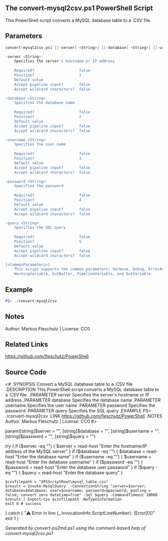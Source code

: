 ## The convert-mysql2csv.ps1 PowerShell Script

This PowerShell script converts a MySQL database table to a .CSV file.

## Parameters
```powershell
convert-mysql2csv.ps1 [[-server] <String>] [[-database] <String>] [[-username] <String>] [[-password] <String>] [[-query] <String>] [<CommonParameters>]

-server <String>
    Specifies the server's hostname or IP address
    
    Required?                    false
    Position?                    1
    Default value                
    Accept pipeline input?       false
    Accept wildcard characters?  false

-database <String>
    Specifies the database name
    
    Required?                    false
    Position?                    2
    Default value                
    Accept pipeline input?       false
    Accept wildcard characters?  false

-username <String>
    Specifies the user name
    
    Required?                    false
    Position?                    3
    Default value                
    Accept pipeline input?       false
    Accept wildcard characters?  false

-password <String>
    Specifies the password
    
    Required?                    false
    Position?                    4
    Default value                
    Accept pipeline input?       false
    Accept wildcard characters?  false

-query <String>
    Specifies the SQL query
    
    Required?                    false
    Position?                    5
    Default value                
    Accept pipeline input?       false
    Accept wildcard characters?  false

[<CommonParameters>]
    This script supports the common parameters: Verbose, Debug, ErrorAction, ErrorVariable, WarningAction, 
    WarningVariable, OutBuffer, PipelineVariable, and OutVariable.
```

## Example
```powershell
PS> ./convert-mysql2csv

```

## Notes
Author: Markus Fleschutz | License: CC0

## Related Links
https://github.com/fleschutz/PowerShell

## Source Code
<#
.SYNOPSIS
	Convert a MySQL database table to a .CSV file
.DESCRIPTION
	This PowerShell script converts a MySQL database table to a .CSV file.
.PARAMETER server
	Specifies the server's hostname or IP address
.PARAMETER database
	Specifies the database name
.PARAMETER username
	Specifies the user name
.PARAMETER password
	Specifies the password
.PARAMETER query
	Specifies the SQL query
.EXAMPLE
	PS> ./convert-mysql2csv
.LINK
	https://github.com/fleschutz/PowerShell
.NOTES
	Author: Markus Fleschutz | License: CC0
#>


param([string]$server = "", [string]$database = "", [string]$username = "", [string]$password = "", [string]$query = "")

try {
	if ($server -eq "") { $server = read-host "Enter the hostname/IP address of the MySQL server" }
	if ($database -eq "") { $database = read-host "Enter the database name" }
	if ($username -eq "") { $username = read-host "Enter the database username" }
	if ($password -eq "") { $password = read-host "Enter the database user password" }
	if ($query -eq "") { $query = read-host "Enter the database query" }

	$csvfilepath = "$PSScriptRoot\mysql_table.csv"
	$result = Invoke-MySqlQuery  -ConnectionString "server=$server; database=$database; user=$username; password=$password; pooling = false; convert zero datetime=True" -Sql $query -CommandTimeout 10000
	$result | Export-Csv $csvfilepath -NoTypeInformation
	exit 0 # success
} catch {
	"⚠️ Error in line $($_.InvocationInfo.ScriptLineNumber): $($Error[0])"
	exit 1
}

*Generated by convert-ps2md.ps1 using the comment-based help of convert-mysql2csv.ps1*
